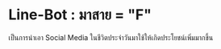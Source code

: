 
# Line-Bot : มาสาย = "F"
เป็นการนำเอา Social Media ในชีวิตประจำวันมาใช้ให้เกิดประโยชน์เพิ่มมากขึ้น
